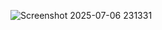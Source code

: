 ![Screenshot 2025-07-06 231331](https://github.com/user-attachments/assets/022b9b78-a6b5-4aa3-b504-f9e8f6110977)
